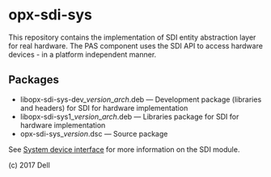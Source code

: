 # opx-sdi-sys
This repository contains the implementation of SDI entity abstraction layer for real hardware. The PAS component uses the SDI API to access hardware devices - in a platform independent manner.  
  
## Packages
- libopx-sdi-sys-dev\_*version*\_*arch*.deb — Development package (libraries and headers) for SDI for hardware implementation  
- libopx-sdi-sys1\_*version*\_*arch*.deb — Libraries package for SDI for hardware implementation  
- opx-sdi-sys\_*version*.dsc — Source package  
  
See [System device interface](https://github.com/open-switch/opx-docs/wiki/System-device-interface) for more information on the SDI module.  
  
(c) 2017 Dell
